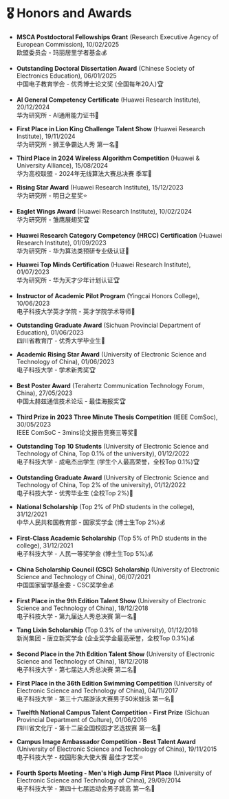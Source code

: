 # 🎖️ Honors and Awards 

- **MSCA Postdoctoral Fellowships Grant** (Research Executive Agency of European Commission), 10/02/2025   
  欧盟委员会 - 玛丽居里学者基金💰 

- **Outstanding Doctoral Dissertation Award** (Chinese Society of Electronics Education), 06/01/2025   
  中国电子教育学会 - 优秀博士论文奖 (全国每年20人)🏆

- **AI General Competency Certificate** (Huawei Research Institute), 20/12/2024  
  华为研究所 - AI通用能力证书🪪

- **First Place in Lion King Challenge Talent Show** (Huawei Research Institute), 19/11/2024  
  华为研究所 - 狮王争霸达人秀 第一名🥇

- **Third Place in 2024 Wireless Algorithm Competition** (Huawei & University Alliance), 15/08/2024  
  华为高校联盟 - 2024年无线算法大赛总决赛 季军🥉

- **Rising Star Award** (Huawei Research Institute), 15/12/2023  
  华为研究所 - 明日之星奖⭐
  
- **Eaglet Wings Award** (Huawei Research Institute), 10/02/2024  
  华为研究所 - 雏鹰展翅奖🏆 
  
- **Huawei Research Category Competency (HRCC) Certification** (Huawei Research Institute), 01/09/2023  
  华为研究所 - 华为算法类预研专业级认证🪪

- **Huawei Top Minds Certification** (Huawei Research Institute), 01/07/2023  
  华为研究所 - 华为天才少年计划认证🏆

- **Instructor of Academic Pilot Program** (Yingcai Honors College), 10/06/2023  
  电子科技大学英才学院 - 英才学院学术导师🪪

- **Outstanding Graduate Award** (Sichuan Provincial Department of Education), 01/06/2023  
  四川省教育厅 - 优秀大学毕业生🌟

- **Academic Rising Star Award** (University of Electronic Science and Technology of China), 01/06/2023  
  电子科技大学 - 学术新秀奖🏆

- **Best Poster Award** (Terahertz Communication Technology Forum, China), 27/05/2023  
  中国太赫兹通信技术论坛 - 最佳海报奖🏆 

- **Third Prize in 2023 Three Minute Thesis Competition** (IEEE ComSoc), 30/05/2023  
  IEEE ComSoC - 3mins论文报告竞赛三等奖🥉

- **Outstanding Top 10 Students** (University of Electronic Science and Technology of China, Top 0.1% of the university), 01/12/2022  
  电子科技大学 - 成电杰出学生 (学生个人最高荣誉，全校Top 0.1%)🏆

- **Outstanding Graduate Award** (University of Electronic Science and Technology of China, Top 2% of the university), 01/12/2022  
  电子科技大学 - 优秀毕业生 (全校Top 2%)🌟

- **National Scholarship** (Top 2% of PhD students in the college), 31/12/2021  
  中华人民共和国教育部 - 国家奖学金 (博士生Top 2%)💰

- **First-Class Academic Scholarship** (Top 5% of PhD students in the college), 31/12/2021  
  电子科技大学 - 人民一等奖学金 (博士生Top 5%)💰 

- **China Scholarship Council (CSC) Scholarship** (University of Electronic Science and Technology of China), 06/07/2021  
  中国国家留学基金委 - CSC奖学金💰 

- **First Place in the 9th Edition Talent Show** (University of Electronic Science and Technology of China), 18/12/2018  
  电子科技大学 - 第九届达人秀总决赛 第一名🥇

- **Tang Lixin Scholarship** (Top 0.3% of the university), 01/12/2018  
  新尚集团 - 唐立新奖学金 (企业奖学金最高荣誉，全校Top 0.3%)💰 

- **Second Place in the 7th Edition Talent Show** (University of Electronic Science and Technology of China), 18/12/2018  
  电子科技大学 - 第七届达人秀总决赛 第二名🥈
  
- **First Place in the 36th Edition Swimming Competition** (University of Electronic Science and Technology of China),  04/11/2017   
  电子科技大学 - 第三十六届游泳大赛男子50米蛙泳 第一名🥇
  
- **Twelfth National Campus Talent Competition - First Prize** (Sichuan Provincial Department of Culture), 01/06/2016  
  四川省文化厅 - 第十二届全国校园才艺选拔赛 第一名🥇

- **Campus Image Ambassador Competition - Best Talent Award** (University of Electronic Science and Technology of China), 19/11/2015  
  电子科技大学 - 校园形象大使大赛 最佳才艺奖⭐

- **Fourth Sports Meeting - Men's High Jump First Place** (University of Electronic Science and Technology of China), 29/09/2014  
  电子科技大学 - 第四十七届运动会男子跳高 第一名🥇
